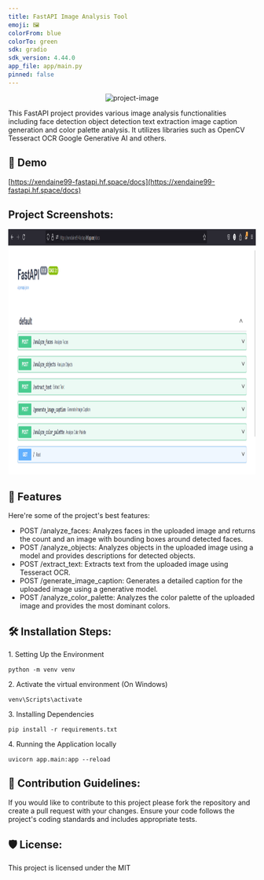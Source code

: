 ```yaml
---
title: FastAPI Image Analysis Tool
emoji: 🖼️
colorFrom: blue
colorTo: green
sdk: gradio
sdk_version: 4.44.0
app_file: app/main.py
pinned: false
---
```


<p align="center"><img src="https://socialify.git.ci/ChaiiShree/fastAPI/image?language=1&amp;name=1&amp;owner=1&amp;pattern=Solid&amp;theme=Dark" alt="project-image"></p>

<p id="description">This FastAPI project provides various image analysis functionalities including face detection object detection text extraction image caption generation and color palette analysis. It utilizes libraries such as OpenCV Tesseract OCR Google Generative AI and others.</p>

<h2>🚀 Demo</h2>

[https://xendaine99-fastapi.hf.space/docs](https://xendaine99-fastapi.hf.space/docs)

<h2>Project Screenshots:</h2>

<img src="url.png" alt="Image 1" width="800" height="500" style="display: inline-block; margin-right: 20px;">

 
<h2>🧐 Features</h2>

Here're some of the project's best features:

*   POST /analyze\_faces: Analyzes faces in the uploaded image and returns the count and an image with bounding boxes around detected faces.
*   POST /analyze\_objects: Analyzes objects in the uploaded image using a model and provides descriptions for detected objects.
*   POST /extract\_text: Extracts text from the uploaded image using Tesseract OCR.
*   POST /generate\_image\_caption: Generates a detailed caption for the uploaded image using a generative model.
*   POST /analyze\_color\_palette: Analyzes the color palette of the uploaded image and provides the most dominant colors.

<h2>🛠️ Installation Steps:</h2>

<p>1. Setting Up the Environment</p>

```
python -m venv venv
```

<p>2. Activate the virtual environment (On Windows)</p>

```
venv\Scripts\activate
```

<p>3. Installing Dependencies</p>

```
pip install -r requirements.txt
```

<p>4. Running the Application locally</p>

```
uvicorn app.main:app --reload
```

<h2>🍰 Contribution Guidelines:</h2>

If you would like to contribute to this project please fork the repository and create a pull request with your changes. Ensure your code follows the project's coding standards and includes appropriate tests.

  
<h2>🛡️ License:</h2>

This project is licensed under the MIT
